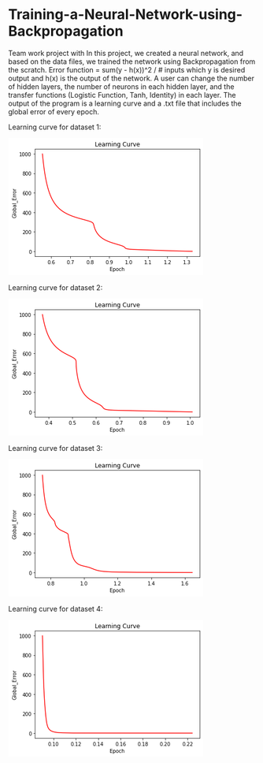 # Training-a-Neural-Network-using-Backpropagation
Team work project with
In this project, we created a neural network, and based on the data files, we trained the network using Backpropagation from the scratch.
Error function = sum(y - h(x))^2 / # inputs which y is desired output and h(x) is the output of the network.
A user can change the number of hidden layers, the number of neurons in each hidden layer, and the transfer functions (Logistic Function, Tanh, Identity) in each layer.
The output of the program is a learning curve and a .txt file that includes the global error of every epoch. 

Learning curve for dataset 1:

![](1.png)

Learning curve for dataset 2:

![Learning curve for dataset 1:](2.png)

Learning curve for dataset 3:

![Learning curve for dataset 1:](3.png)

Learning curve for dataset 4:

![Learning curve for dataset 1:](4.png)
